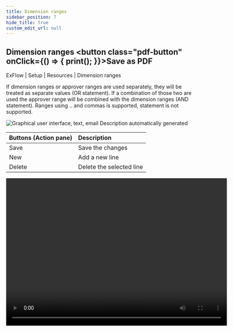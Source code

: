 ```yaml
---
title: Dimension ranges
sidebar_position: 7
hide_title: true
custom_edit_url: null
---
```

## Dimension ranges <button class="pdf-button" onClick={() => { print(); }}>Save as PDF</button>

ExFlow \| Setup \| Resources \| Dimension ranges

If dimension ranges or approver ranges are used separately, they will be treated as separate values (OR statement). If a combination of those two are used the approver range will be combined with the dimension ranges (AND statement). Ranges using .. and commas is supported, statement is not supported.

![Graphical user interface, text, email Description automatically generated](@site/static/img/media/image65.png)

| Buttons (Action pane) | Description|
|:-|:-|
| Save                  | Save the changes         |
| New                   | Add a new line           |
| Delete                | Delete the selected line |

<video src="https://docs.signupsoftware.com/videos/FO/dimension_ranges.mp4" width="600" height="400" controls></video>
